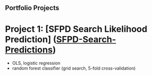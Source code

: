 ## Portfolio Projects

# Project 1: [SFPD Search Likelihood Prediction] ([SFPD-Search-Predictions](https://github.com/shobhanmangla/Data-Science-Projects/tree/main/SFPD-Search-Predictions))
- OLS, logistic regression
- random forest classifier (grid search, 5-fold cross-validation)



